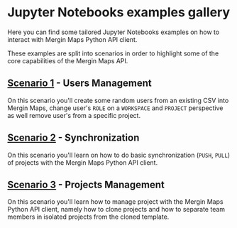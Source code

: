 # Jupyter Notebooks examples gallery

Here you can find some tailored Jupyter Notebooks examples on how to interact with Mergin Maps Python API client.

These examples are split into scenarios in order to highlight some of the core capabilities of the Mergin Maps API.

## [Scenario 1](01_users.ipynb) - Users Management
On this scenario you'll create some random users from an existing CSV into Mergin Maps, change user's `ROLE` on a `WORKSPACE` and `PROJECT` perspective as well remove user's from a specific project.

## [Scenario 2](02_sync.ipynb) - Synchronization
On this scenario you'll learn on how to do basic synchronization (`PUSH`, `PULL`) of projects with the Mergin Maps Python API client.

## [Scenario 3](03_projects.ipynb) - Projects Management
On this scenario you'll learn how to manage project with the Mergin Maps Python API client, namely how to clone projects and how to separate team members in isolated projects from the cloned template.